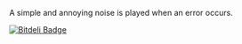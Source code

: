 A simple and annoying noise is played when an error occurs.

[![Bitdeli Badge](https://d2weczhvl823v0.cloudfront.net/CensoredSoftware/errornoise/trend.png)](https://bitdeli.com/free "Bitdeli Badge")
